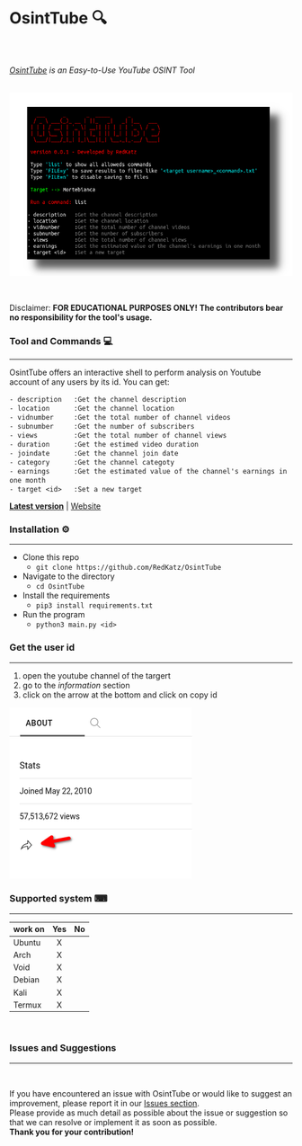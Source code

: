 # OsintTube 🔍





  <img src="https://img.shields.io/badge/release-v0.3.2-green" alt=""/> <img src="https://img.shields.io/badge/license-GPLv3-blue" alt=""/> <img src="https://img.shields.io/badge/written in-python-red" alt=""/>
 <h6>
    <a href="redkatz.github.io/osinttube">OsintTube</a> is an <i>Easy-to-Use</i> YouTube <i>OSINT</i> Tool</a>
</h6>




</p><p align="center">
  <img src="image/presentation.png">
</p>
<br>

Disclaimer: **FOR EDUCATIONAL PURPOSES ONLY! The contributors bear no responsibility for the tool's usage.**

### Tool and Commands 💻

---

OsintTube offers an interactive shell to perform analysis on Youtube account of any users by its id. You can get:

```text
- description   :Get the channel description
- location      :Get the channel location
- vidnumber     :Get the total number of channel videos
- subnumber     :Get the number of subscribers 
- views         :Get the total number of channel views
- duration      :Get the estimed video duration
- joindate      :Get the channel join date
- category      :Get the channel categoty
- earnings      :Get the estimated value of the channel's earnings in one month
- target <id>   :Set a new target
```
[**Latest version**](https://github.com/RedKatz/OsintTube/releases/tag/v0.0.1) | [Website](httpsredkatz.github.io/osinttube)

### Installation ⚙️

---

- Clone this repo
  - `git clone https://github.com/RedKatz/OsintTube`
- Navigate to the directory
  - `cd OsintTube`
- Install the requirements
  - `pip3 install requirements.txt`
- Run the program
  - `python3 main.py <id>`

### Get the user id
---

1. open the youtube channel of the targert
2. go to the _information_ section
3. click on the arrow at the bottom and click on copy id

![](image/getid.png)

### Supported system ⌨
---

|  work on   | Yes | No |
|-------|:-----------:|:-----------:|
| Ubuntu      |   X      |           |
| Arch        |     X      |           |
| Void        |       X    |           |           
| Debian      |     X      |           |          
| Kali        |     X      |           |          
| Termux      |     X      |           |      
<br>


### Issues and Suggestions
---
<img src="https://raw.githubusercontent.com/RedKatz/SocialMediaHackingToolkit/main/images/issues.gif" alt=""/>


If you have encountered an issue with OsintTube or would like to suggest an improvement, please report it in our [Issues section](https://github.com/RedKatz/OsintTube/issues).<br> Please provide as much detail as possible about the issue or suggestion so that we can resolve or implement it as soon as possible.<br> <b>Thank you for your contribution!</b>

<br>

